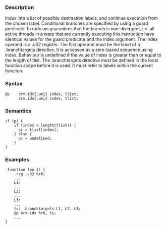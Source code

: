 ### Description

Index into a list of possible destination labels, and continue execution from the chosen
label. Conditional branches are specified by using a guard predicate.
brx.idx.uni guarantees that the branch is non-divergent, i.e. all active threads in a warp that
are currently executing this instruction have identical values for the guard predicate and the
index argument.
The index operand is a .u32 register. The tlist operand must be the label of a
.branchtargets directive. It is accessed as a zero-based sequence using index. Behaviour is
undefined if the value of index is greater than or equal to the length of tlist.
The .branchtargets directive must be defined in the local function scope before it is used. It
must refer to labels within the current function.

### Syntax

```
@p    brx.idx{.uni} index, tlist;
      brx.idx{.uni} index, tlist;
```

### Semantics

```
if (p) {
    if (index < length(tlist)) {
      pc = tlist[index];
    } else {
      pc = undefined;
    }
}
```

### Examples

```
.function foo () {
    .reg .u32 %r0;
    ...
    L1:
    ...
    L2:
    ...
    L3:
    ...
    ts: .branchtargets L1, L2, L3;
    @p brx.idx %r0, ts;
    ...
}
```

